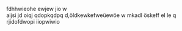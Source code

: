 fdhhwieohe ewjew jio    w   
aijsi   jd oiqj qdopkqdpq 
d,öldkewkefweüewöe w
mkadl öskeff el le
q
rjidofdwopi iiopwiwio
